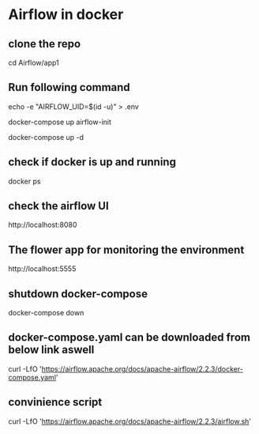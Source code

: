 # Airflow in docker
## clone the repo
cd Airflow/app1
## Run following command
echo -e "AIRFLOW_UID=$(id -u)" > .env

docker-compose up airflow-init

docker-compose up -d
## check if docker is up and running
docker ps

## check the airflow UI
http://localhost:8080

## The flower app for monitoring the environment
http://localhost:5555

## shutdown docker-compose
docker-compose down

## docker-compose.yaml can be downloaded from below link aswell
curl -LfO 'https://airflow.apache.org/docs/apache-airflow/2.2.3/docker-compose.yaml'

## convinience script
curl -LfO 'https://airflow.apache.org/docs/apache-airflow/2.2.3/airflow.sh'
